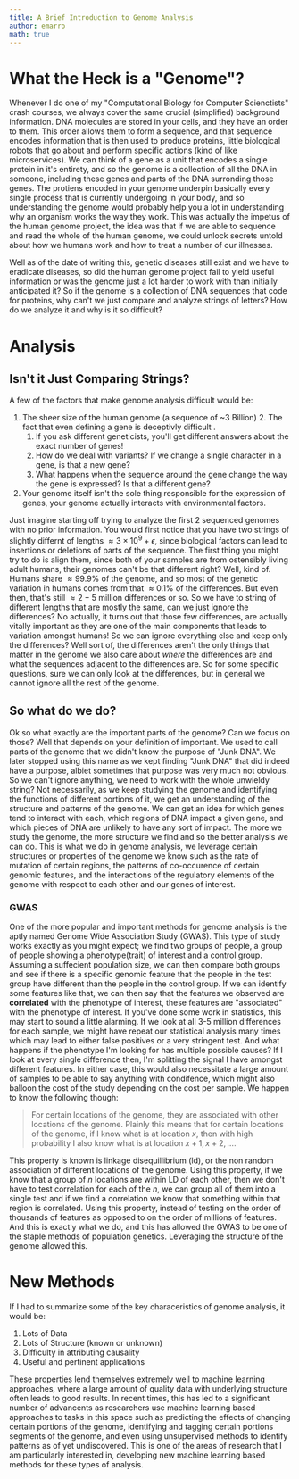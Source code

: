 ```yaml
---
title: A Brief Introduction to Genome Analysis
author: emarro
math: true
---
```


# What the Heck is a "Genome"?
Whenever I do one of my "Computational Biology for Computer Scienctists" crash courses, we always cover the same crucial (simplified) background information. DNA molecules are stored in your cells, and they have an order to them. This order allows them to form a sequence, and that sequence encodes information that is then used to produce proteins, little biological robots that go about and perform specific actions (kind of like microservices). We can think of a gene as a unit that encodes a single protein in it's entirety, and so the genome is a collection of all the DNA in someone, including  these genes and parts of the DNA surronding those genes. The protiens encoded in your genome underpin basically every single process that is currently undergoing in your body, and so understanding the genome would probably help you a lot in understanding why an organism works the way they work. This was actually the impetus of the human genome project, the idea was that if we are able to sequence and read the whole of the human genome, we could unlock secrets untold about how we humans work and how to treat a number of our illnesses.  


Well as of the date of writing this, genetic diseases still exist and we have to eradicate diseases, so did the human genome project fail to yield useful information or was the genome just a lot harder to work with than initially anticipated it? So if the genome is a collection of DNA sequences that code for proteins, why can't we just compare and analyze strings of letters? How do we analyze it and why is it so difficult?

# Analysis
## Isn't it Just Comparing Strings?

A few of the factors that make genome analysis difficult would be:
1. The sheer size of the human genome (a sequence of ~3 Billion)
   2. The fact that even defining a gene is deceptivly difficult .
   1. If you ask different geneticists, you'll get different answers about the exact number of genes!
   2. How do we deal with variants? If we change a single character in a gene, is that a new gene? 
   3. What happens when the sequence around the gene change the way the gene is expressed? Is that a different gene?
3. Your genome itself isn't the sole thing responsible for the expression of genes,  your genome actually interacts with environmental factors.

Just imagine starting off trying to analyze the first 2 sequenced genomes with no prior information. You would first notice that you have two strings of slightly differnt of lengths $\approx 3\times10^{9} + \epsilon$, since biological factors can lead to insertions or deletions of parts of the sequence. The first thing you might try to do is align them, since both of your samples are from ostensibly living adult humans, their genomes can't be that different right? 
Well, kind of. Humans share $\approx 99.9\%$ of the genome, and so most of the genetic variation in humans comes from that $\approx 0.1\%$ of the differences. But even then, that's still $\approx 2-5$ million differences or so. So we have to string of different lengths that are mostly the same, can we just ignore the differences? No actually, it turns out that those few differences, are actually vitally important as they are one of the main components that leads to variation amongst humans! So we can ignore everything else and keep only the differences? Well sort of, the differences aren't the only things that matter in the genome we also care about _where_ the differences are and what the sequences adjacent to the differences are. So for some specific questions, sure we can only look at the differences, but in general we cannot ignore all the rest of the genome. 

## So what do we do?
Ok so what exactly are the important parts of the genome? Can we focus on those? Well that depends on your definition of important. We used to call parts of the genome that we didn't know the purpose of "Junk DNA". We later stopped using this name as we kept finding "Junk DNA" that did indeed have a purpose, albiet sometimes that purpose was very much not obvious. So we can't ignore anything, we need to work with the whole unwieldy string? Not necessarily, as we keep studying the genome and identifying the functions of different portions of it, we get an understanding of the structure and patterns of the genome. We can get an idea for which genes tend to interact with each, which regions of DNA impact a given gene, and which pieces of DNA are unlikely to have any sort of impact. The more we study the genome, the more structure we find and so the better analysis we can do. This is what we do in genome analysis, we leverage certain structures or properties of the genome we know such as the rate of mutation of certain regions, the patterns of co-occurence of certain genomic features, and the interactions of the regulatory elements of the genome with respect to each other and our genes of interest. 

### GWAS
One of the more popular and important methods for genome analysis is the aptly named Genome Wide Association Study (GWAS). This type of study works exactly as you might expect; we find two groups of people, a group of people showing a phenotype(trait) of interest and a control group. Assuming a suffecient population size, we can then compare both groups and see if there is a specific genomic feature that the people in the test group have different than the people in the control group. 
If we can identify some features like that, we can then say that the features we observed are __correlated__ with the phenotype of interest, these features are "associated" with the phenotype of interest.
If you've done some work in statistics, this may start to sound a little alarming. If we look at all 3-5 million differences for each sample, we might have repeat our statistical analysis many times which may lead to either false positives or a very stringent test. And what happens if the phenotype I'm looking for has multiple possible causes? If I look at every single difference then, I'm splitting the signal I have amongst different features. In either case, this would also necessitate a large amount of samples to be able to say anything with condifence, which might also balloon the cost of the study depending on the cost per sample. We happen to know the following though:
> For certain locations of the genome, they are associated with other locations of the genome. Plainly this means that for certain locations of the genome, if I know what is at location $x$, then with high probability I also know what is at location $x+1, x+2, \ldots$. 

This property is known is linkage disequillibrium (ld), or the non random association of different locations of the genome. Using this property, if we know that a group of $n$ locations are within LD of each other, then we don't have to test correlation for each of the $n$, we can group all of them into a single test and if we find a correlation we know that something within that region is correlated. Using this property, instead of testing on the order of thousands of features as opposed to on the order of millions of features. And this is exactly what we do, and this has allowed the GWAS to be one of the staple methods of population genetics. Leveraging the structure of the genome allowed this.


# New Methods
If I had to summarize some of the key characeristics of genome analysis, it would be:
1. Lots of Data
2. Lots of Structure (known or unknown)
3. Difficulty in attributing causality
4. Useful and pertinent applications

These properties lend themselves extremely well to machine learning approaches, where a large amount of quality data with underlying structure often leads to good results. In recent times, this has led to a significant number of advancents as researchers use machine learning based approaches to tasks in this space such as predicting the effects of changing certain portions of the genome, identifying and tagging certain portions segments of the genome, and even using unsupervised methods to identify patterns as of yet undiscovered. This is one of the areas of research that I am particularly interested in, developing new machine learning based methods for these types of analysis. 
